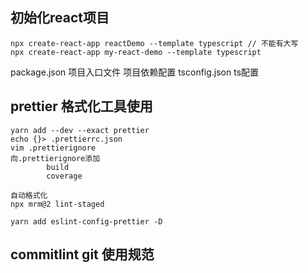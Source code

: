 
## 初始化react项目
    npx create-react-app reactDemo --template typescript // 不能有大写
    npx create-react-app my-react-demo --template typescript

package.json
    项目入口文件
    项目依赖配置
tsconfig.json
    ts配置

## prettier 格式化工具使用
    yarn add --dev --exact prettier
    echo {}> .prettierrc.json
    vim .prettierignore
    向.prettierignore添加
            build
            coverage

    自动格式化
    npx mrm@2 lint-staged

    yarn add eslint-config-prettier -D

## commitlint git 使用规范
